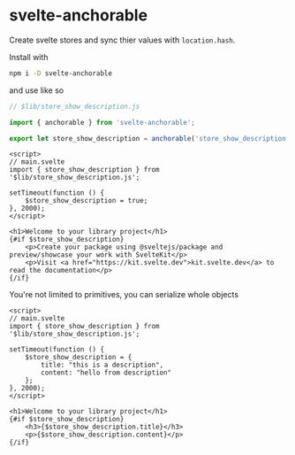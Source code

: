 # svelte-anchorable

Create svelte stores and sync thier values with `location.hash`.


Install with 
```sh
npm i -D svelte-anchorable
```

and use like so

```js
// $lib/store_show_description.js

import { anchorable } from 'svelte-anchorable';

export let store_show_description = anchorable('store_show_description', false);
```

```svelte
<script>
// main.svelte
import { store_show_description } from '$lib/store_show_description.js';

setTimeout(function () {
    $store_show_description = true;
}, 2000);
</script>

<h1>Welcome to your library project</h1>
{#if $store_show_description}
    <p>Create your package using @sveltejs/package and preview/showcase your work with SvelteKit</p>
    <p>Visit <a href="https://kit.svelte.dev">kit.svelte.dev</a> to read the documentation</p>
{/if}
```

You're not limited to primitives, you can serialize whole objects

```svelte
<script>
// main.svelte
import { store_show_description } from '$lib/store_show_description.js';

setTimeout(function () {
    $store_show_description = {
        title: "this is a description",
        content: "hello from description"
    };
}, 2000);
</script>

<h1>Welcome to your library project</h1>
{#if $store_show_description}
    <h3>{$store_show_description.title}</h3>
    <p>{$store_show_description.content}</p>
{/if}
```